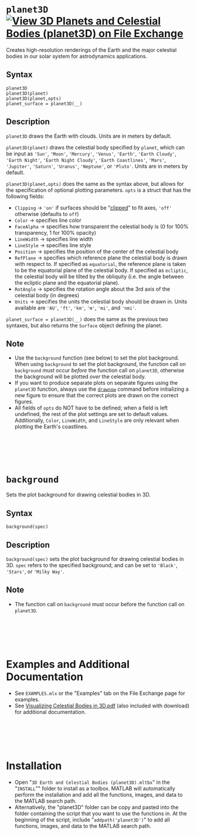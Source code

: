 # `planet3D` [![View 3D Planets and Celestial Bodies (planet3D) on File Exchange](https://www.mathworks.com/matlabcentral/images/matlab-file-exchange.svg)](https://www.mathworks.com/matlabcentral/fileexchange/86483-3d-planets-and-celestial-bodies-planet3d)
Creates high-resolution renderings of the Earth and the major celestial bodies in our solar system for astrodynamics applications.


## Syntax

`planet3D`\
`planet3D(planet)`\
`planet3D(planet,opts)`\
`planet_surface = planet3D(__)`


## Description

`planet3D` draws the Earth with clouds. Units are in meters by default.

`planet3D(planet)` draws the celestial body specified by `planet`, which can be input as `'Sun'`, `'Moon'`, `'Mercury'`, `'Venus'`, `'Earth'`, `'Earth Cloudy'`, `'Earth Night'`, `'Earth Night Cloudy'`, `'Earth Coastlines'`, `'Mars'`, `'Jupiter'`, `'Saturn'`, `'Uranus'`, `'Neptune'`, or `'Pluto'`. Units are in meters by default.

`planet3D(planet,opts)` does the same as the syntax above, but allows for the specification of optional plotting parameters. `opts` is a struct that has the following fields:
   - `Clipping` &rightarrow; `'on'` if surfaces should be "[clipped](https://www.mathworks.com/help/matlab/creating_plots/clipping-in-plots-and-graphs.html)" to fit axes, `'off'` otherwise (defaults to `off`)
   - `Color` &rightarrow; specifies line color
   - `FaceAlpha` &rightarrow; specifies how transparent the celestial body is (0 for 100% transparency, 1 for 100% opacity)
   - `LineWidth` &rightarrow; specifies line width
   - `LineStyle` &rightarrow; specifies line style
   - `Position` &rightarrow; specifies the position of the center of the celestial body 
   - `RefPlane` &rightarrow; specifies which reference plane the celestial body is drawn with respect to. If specified as `equatorial`, the reference plane is taken to be the equatorial plane of the celestial body. If specified as `ecliptic`, the celestial body will be tilted by the obliquity (i.e. the angle between the ecliptic plane and the equatorial plane).
   - `RotAngle` &rightarrow; specifies the rotation angle about the 3rd axis of the celestial body (in degrees)
   - `Units` &rightarrow; specifies the units the celestial body should be drawn in. Units available are `'AU'`, `'ft'`, `'km'`, `'m'`, `'mi'`, and `'nmi'`.

`planet_surface = planet3D(__)` does the same as the previous two syntaxes, but also returns the `Surface` object defining the planet.


## Note
   - Use the `background` function (see below) to set the plot background. When using `background` to set the plot background, the function call on `background` must occur *before* the function call on `planet3D`, otherwise the background will be plotted *over* the celestial body.
   - If you want to produce separate plots on separate figures using the `planet3D` function, always use the [`drawnow`](https://www.mathworks.com/help/matlab/ref/drawnow.html) command before initializing a new figure to ensure that the correct plots are drawn on the correct figures.
   - All fields of `opts` do NOT have to be defined; when a field is left undefined, the rest of the plot settings are set to default values. Additionally, `Color`, `LineWidth`, and `LineStyle` are only relevant when plotting the Earth's coastlines.




<br><br><br><br>




# `background`
Sets the plot background for drawing celestial bodies in 3D.


## Syntax

`background(spec)`


## Description

`background(spec)` sets the plot background for drawing celestial bodies in 3D. `spec` refers to the specified background, and can be set to `'Black'`, `'Stars'`, or `'Milky Way'`.


## Note
   - The function call on `background` must occur before the function call on `planet3D`.




<br><br><br><br>




# Examples and Additional Documentation

   -  See `EXAMPLES.mlx` or the "Examples" tab on the File Exchange page for examples.
   -  See [Visualizing Celestial Bodies in 3D.pdf](https://tamaskis.github.io/files/Visualizing_Celestial_Bodies_in_3D.pdf) (also included with download) for additional documentation.




<br><br><br><br> 




# Installation

   - Open "`3D Earth and Celestial Bodies (planet3D).mltbx`" in the "`INSTALL`"" folder to install as a toolbox. MATLAB will automatically perform the installation and add all the functions, images, and data to the MATLAB search path.
   - Alternatively, the "planet3D" folder can be copy and pasted into the folder containing the script that you want to use the functions in. At the beginning of the script, include "`addpath('planet3D')`" to add all functions, images, and data to the MATLAB search path.
